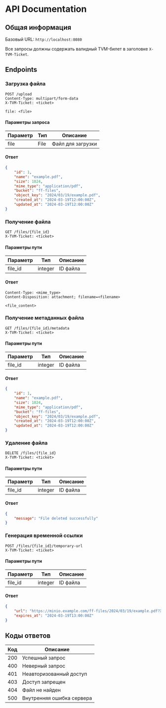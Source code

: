 # API Documentation

## Общая информация

Базовый URL: `http://localhost:8080`

Все запросы должны содержать валидный TVM-билет в заголовке `X-TVM-Ticket`.

## Endpoints

### Загрузка файла

```http
POST /upload
Content-Type: multipart/form-data
X-TVM-Ticket: <ticket>

file: <file>
```

#### Параметры запроса

| Параметр | Тип | Описание |
|----------|-----|----------|
| file | File | Файл для загрузки |

#### Ответ

```json
{
    "id": 1,
    "name": "example.pdf",
    "size": 1024,
    "mime_type": "application/pdf",
    "bucket": "ff-files",
    "object_key": "2024/03/19/example.pdf",
    "created_at": "2024-03-19T12:00:00Z",
    "updated_at": "2024-03-19T12:00:00Z"
}
```

### Получение файла

```http
GET /files/{file_id}
X-TVM-Ticket: <ticket>
```

#### Параметры пути

| Параметр | Тип | Описание |
|----------|-----|----------|
| file_id | integer | ID файла |

#### Ответ

```
Content-Type: <mime_type>
Content-Disposition: attachment; filename=<filename>

<file_content>
```

### Получение метаданных файла

```http
GET /files/{file_id}/metadata
X-TVM-Ticket: <ticket>
```

#### Параметры пути

| Параметр | Тип | Описание |
|----------|-----|----------|
| file_id | integer | ID файла |

#### Ответ

```json
{
    "id": 1,
    "name": "example.pdf",
    "size": 1024,
    "mime_type": "application/pdf",
    "bucket": "ff-files",
    "object_key": "2024/03/19/example.pdf",
    "created_at": "2024-03-19T12:00:00Z",
    "updated_at": "2024-03-19T12:00:00Z"
}
```

### Удаление файла

```http
DELETE /files/{file_id}
X-TVM-Ticket: <ticket>
```

#### Параметры пути

| Параметр | Тип | Описание |
|----------|-----|----------|
| file_id | integer | ID файла |

#### Ответ

```json
{
    "message": "File deleted successfully"
}
```

### Генерация временной ссылки

```http
POST /files/{file_id}/temporary-url
X-TVM-Ticket: <ticket>
```

#### Параметры пути

| Параметр | Тип | Описание |
|----------|-----|----------|
| file_id | integer | ID файла |

#### Ответ

```json
{
    "url": "https://minio.example.com/ff-files/2024/03/19/example.pdf?X-Amz-Algorithm=AWS4-HMAC-SHA256&X-Amz-Credential=...",
    "expires_at": "2024-03-19T13:00:00Z"
}
```

## Коды ответов

| Код | Описание |
|-----|----------|
| 200 | Успешный запрос |
| 400 | Неверный запрос |
| 401 | Неавторизованный доступ |
| 403 | Доступ запрещен |
| 404 | Файл не найден |
| 500 | Внутренняя ошибка сервера | 